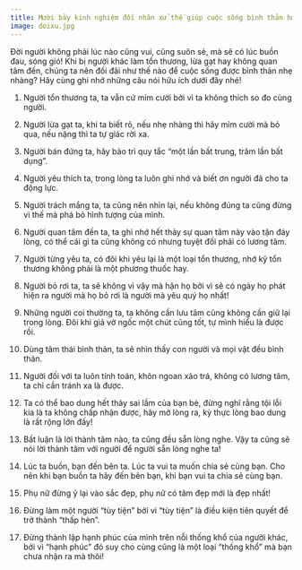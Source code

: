 ```yaml
---
title: Mười bảy kinh nghiệm đối nhân xử thế giúp cuộc sống bình thản hơn
image: doixu.jpg
---
```


Đời người không phải lúc nào cũng vui, cũng suôn sẻ, mà sẽ có lúc buồn đau, sóng gió! Khi bị người khác làm tổn thương, lừa gạt hay không quan tâm đến, chúng ta nên đối đãi như thế nào để cuộc sống được bình thản nhẹ nhàng? Hãy cùng ghi nhớ những câu nói hữu ích dưới đây nhé!

1. Người tổn thương ta, ta vẫn cứ mỉm cười bởi vì ta không thích so đo cùng người.

2. Người lừa gạt ta, khi ta biết rõ, nếu nhẹ nhàng thì hãy mỉm cười mà bỏ qua, nếu nặng thì ta tự giác rời xa.

3. Người bán đứng ta, hãy bảo trì quy tắc “một lần bất trung, trăm lần bất dụng”.

4. Người yêu thích ta, trong lòng ta luôn ghi nhớ và biết ơn người đã cho ta động lực.

5. Người trách mắng ta, ta cũng nên nhìn lại, nếu không đúng ta cũng đừng vì thế mà phá bỏ hình tượng của mình.

6. Người quan tâm đến ta, ta ghi nhớ hết thảy sự quan tâm này vào tận đáy lòng, có thể cái gì ta cũng không có nhưng tuyệt đối phải có lương tâm.

7. Người từng yêu ta, có đôi khi yêu lại là một loại tổn thương, nhớ kỹ tổn thương không phải là một phương thuốc hay.

8. Người bỏ rơi ta, ta sẽ không vì vậy mà hận họ bởi vì sẽ có ngày họ phát hiện ra người mà họ bỏ rơi là người mà yêu quý họ nhất!

9. Những người coi thường ta, ta không cần lưu tâm cũng không cần giữ lại trong lòng. Đôi khi giả vờ ngốc một chút cũng tốt, tự mình hiểu là được rồi.

10. Dùng tâm thái bình thản, ta sẽ nhìn thấy con người và mọi vật đều bình thản.

11. Người đối với ta luôn tính toán, khôn ngoan xảo trá, không có lương tâm, ta chỉ cần tránh xa là được.

12. Ta có thể bao dung hết thảy sai lầm của bạn bè, đừng nghĩ rằng tội lỗi kia là ta không chấp nhận được, hãy mở lòng ra, kỳ thực lòng bao dung là rất rộng lớn đấy!

13. Bất luận là lời thành tâm nào, ta cũng đều sẵn lòng nghe. Vậy ta cũng sẽ nói lời thành tâm với người để người sẵn lòng nghe ta!

14. Lúc ta buồn, bạn đến bên ta. Lúc ta vui ta muốn chia sẻ cùng bạn. Cho nên khi bạn buồn ta hãy đến bên bạn, khi bạn vui ta chia sẻ cùng bạn.

15. Phụ nữ đừng ỷ lại vào sắc đẹp, phụ nữ có tâm đẹp mới là đẹp nhất!

16. Đừng làm một người “tùy tiện” bởi vì “tùy tiện” là điều kiện tiên quyết để trở thành “thấp hèn”.

17. Đừng thành lập hạnh phúc của mình trên nỗi thống khổ của người khác, bởi vì “hạnh phúc” đó suy cho cùng cũng là một loại “thống khổ” mà bạn chưa nhận ra mà thôi!